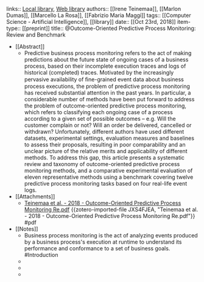 links:: [Local library](zotero://select/library/items/UM5SAMVP), [Web library](https://www.zotero.org/users/4742168/items/UM5SAMVP)
authors:: [[Irene Teinemaa]], [[Marlon Dumas]], [[Marcello La Rosa]], [[Fabrizio Maria Maggi]]
tags:: [[Computer Science - Artificial Intelligence]], [[library]]
date:: [[Oct 23rd, 2018]]
item-type:: [[preprint]]
title:: @Outcome-Oriented Predictive Process Monitoring: Review and Benchmark

- [[Abstract]]
	- Predictive business process monitoring refers to the act of making predictions about the future state of ongoing cases of a business process, based on their incomplete execution traces and logs of historical (completed) traces. Motivated by the increasingly pervasive availability of ﬁne-grained event data about business process executions, the problem of predictive process monitoring has received substantial attention in the past years. In particular, a considerable number of methods have been put forward to address the problem of outcome-oriented predictive process monitoring, which refers to classifying each ongoing case of a process according to a given set of possible outcomes – e.g. Will the customer complain or not? Will an order be delivered, cancelled or withdrawn? Unfortunately, different authors have used different datasets, experimental settings, evaluation measures and baselines to assess their proposals, resulting in poor comparability and an unclear picture of the relative merits and applicability of different methods. To address this gap, this article presents a systematic review and taxonomy of outcome-oriented predictive process monitoring methods, and a comparative experimental evaluation of eleven representative methods using a benchmark covering twelve predictive process monitoring tasks based on four real-life event logs.
- [[Attachments]]
	- [Teinemaa et al. - 2018 - Outcome-Oriented Predictive Process Monitoring Re.pdf](https://www.researchgate.net/profile/Marcello-La-Rosa-2/publication/318652554_Outcome-Oriented_Predictive_Process_Monitoring_Review_and_Benchmark/links/597e77b2458515687b499595/Outcome-Oriented-Predictive-Process-Monitoring-Review-and-Benchmark.pdf) {{zotero-imported-file JXS4FJEA, "Teinemaa et al. - 2018 - Outcome-Oriented Predictive Process Monitoring Re.pdf"}} #pdf
- [[Notes]]
	- Business process monitoring is the act of analyzing events produced by a business process's execution at runtime to understand its performance and conformance to a set of business goals. #Introduction
	-
	-
	-